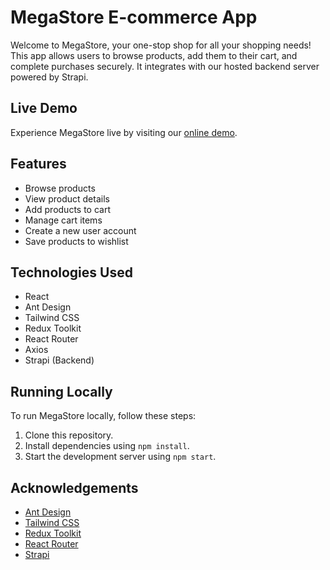 # MegaStore E-commerce App

Welcome to MegaStore, your one-stop shop for all your shopping needs! This app allows users to browse products, add them to their cart, and complete purchases securely. It integrates with our hosted backend server powered by Strapi.

## Live Demo

Experience MegaStore live by visiting our [online demo](https://mega-store-ecommerce.vercel.app/).

## Features

- Browse products
- View product details
- Add products to cart
- Manage cart items
- Create a new user account
- Save products to wishlist

## Technologies Used

- React
- Ant Design
- Tailwind CSS
- Redux Toolkit
- React Router
- Axios
- Strapi (Backend)

## Running Locally

To run MegaStore locally, follow these steps:

1. Clone this repository.
2. Install dependencies using `npm install`.
3. Start the development server using `npm start`.



## Acknowledgements

- [Ant Design](https://ant.design/)
- [Tailwind CSS](https://tailwindcss.com/)
- [Redux Toolkit](https://redux-toolkit.js.org/)
- [React Router](https://reactrouter.com/)
- [Strapi](https://strapi.io/)
